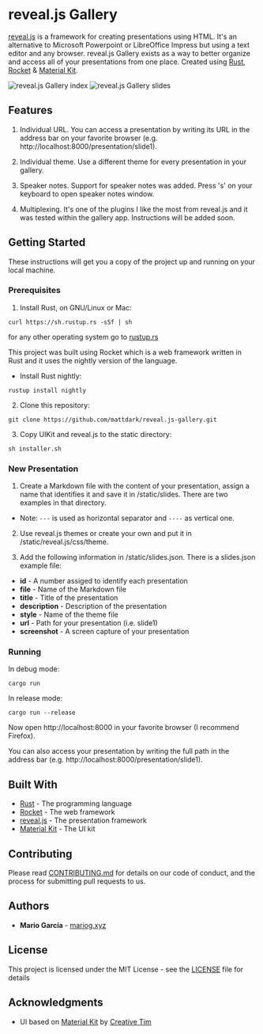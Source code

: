 # reveal.js Gallery

[reveal.js](https://revealjs.com/) is a framework for creating presentations using HTML. It's an alternative to Microsoft Powerpoint or LibreOffice Impress but using a text editor and any browser. reveal.js Gallery exists as a way to better organize and access all of your presentations from one place. Created using [Rust](https://rust-lang.org), [Rocket](https://rocket.rs/) & [Material Kit](https://www.creative-tim.com/product/material-kit).

![reveal.js Gallery index](https://github.com/mattdark/reveal.js-gallery/raw/screenshots/screenshot/reveal.js-gallery-0.3.png "reveal.js Gallery")
![reveal.js Gallery slides](https://github.com/mattdark/reveal.js-gallery/raw/screenshots/screenshot/reveal.js-gallery-0.3-slides.png "reveal.js Gallery")

## Features

1. Individual URL. You can access a presentation by writing its URL in the address bar on your favorite browser (e.g. http://localhost:8000/presentation/slide1).

2. Individual theme. Use a different theme for every presentation in your gallery.

3. Speaker notes. Support for speaker notes was added. Press 's' on your keyboard to open speaker notes window.

4. Multiplexing. It's one of the plugins I like the most from reveal.js and it was tested within the gallery app. Instructions will be added soon.

## Getting Started

These instructions will get you a copy of the project up and running on your local machine.

### Prerequisites

1. Install Rust, on GNU/Linux or Mac:

```
curl https://sh.rustup.rs -sSf | sh
```

for any other operating system go to [rustup.rs](https://rustup.rs/)

This project was built using Rocket which is a web framework written in Rust and it uses the nightly version of the language.

* Install Rust nightly:

```
rustup install nightly
```

2. Clone this repository:

```
git clone https://github.com/mattdark/reveal.js-gallery.git
```

3. Copy UIKit and reveal.js to the static directory:

```
sh installer.sh
```

### New Presentation

1. Create a Markdown file with the content of your presentation, assign a name that identifies it and save it in /static/slides. There are two examples in that directory.

* Note: ```---``` is used as horizontal separator and ```----``` as vertical one.

2. Use reveal.js themes or create your own and put it in /static/reveal.js/css/theme.

3. Add the following information in /static/slides.json. There is a slides.json example file:

* **id** - A number assiged to identify each presentation
* **file** - Name of the Markdown file
* **title** - Title of the presentation
* **description** - Description of the presentation
* **style** - Name of the theme file
* **url** - Path for your presentation (i.e. slide1)
* **screenshot** - A screen capture of your presentation

### Running

In debug mode:

```
cargo run
```

In release mode:

```
cargo run --release
```

Now open http://localhost:8000 in your favorite browser (I recommend Firefox).

You can also access your presentation by writing the full path in the address bar (e.g. http://localhost:8000/presentation/slide1).

## Built With

* [Rust](http://rust-lang.org/) - The programming language
* [Rocket](https://rocket.rs/) - The web framework
* [reveal.js](https://revealjs.com/) - The presentation framework
* [Material Kit](https://www.creative-tim.com/product/material-kit/) - The UI kit

## Contributing

Please read [CONTRIBUTING.md](CONTRIBUTING.md) for details on our code of conduct, and the process for submitting pull requests to us.

## Authors

* **Mario García** - [mariog.xyz](https://mariog.xyz/)

## License

This project is licensed under the MIT License - see the [LICENSE](LICENSE) file for details

## Acknowledgments
* UI based on [Material Kit](https://www.creative-tim.com/product/material-kit) by [Creative Tim](https://www.creative-tim.com/)


